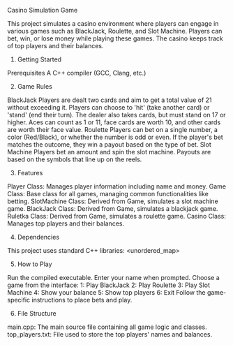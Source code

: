 Casino Simulation Game

This project simulates a casino environment where players can engage in various games such as BlackJack, Roulette, and Slot Machine. Players can bet, win, or lose money while playing these games. The casino keeps track of top players and their balances.


1. Getting Started


Prerequisites
A C++ compiler (GCC, Clang, etc.)

2. Game Rules

BlackJack
Players are dealt two cards and aim to get a total value of 21 without exceeding it.
Players can choose to 'hit' (take another card) or 'stand' (end their turn).
The dealer also takes cards, but must stand on 17 or higher.
Aces can count as 1 or 11, face cards are worth 10, and other cards are worth their face value.
Roulette
Players can bet on a single number, a color (Red/Black), or whether the number is odd or even.
If the player's bet matches the outcome, they win a payout based on the type of bet.
Slot Machine
Players bet an amount and spin the slot machine.
Payouts are based on the symbols that line up on the reels.

3. Features

Player Class: Manages player information including name and money.
Game Class: Base class for all games, managing common functionalities like betting.
SlotMachine Class: Derived from Game, simulates a slot machine game.
BlackJack Class: Derived from Game, simulates a blackjack game.
Ruletka Class: Derived from Game, simulates a roulette game.
Casino Class: Manages top players and their balances.

4. Dependencies

This project uses standard C++ libraries:
<iostream>
<string>
<vector>
<unordered_map>
<limits>
<fstream>
<algorithm>

5. How to Play

Run the compiled executable.
Enter your name when prompted.
Choose a game from the interface:
1: Play BlackJack
2: Play Roulette
3: Play Slot Machine
4: Show your balance
5: Show top players
6: Exit
Follow the game-specific instructions to place bets and play.

6. File Structure

main.cpp: The main source file containing all game logic and classes.
top_players.txt: File used to store the top players' names and balances.

